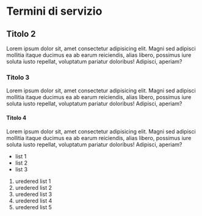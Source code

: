# Termini di servizio

## Titolo 2
Lorem ipsum dolor sit, amet consectetur adipisicing elit. Magni sed adipisci mollitia itaque ducimus ea ab earum reiciendis, alias libero, possimus iure soluta iusto repellat, voluptatum pariatur doloribus! Adipisci, aperiam?

### Titolo 3
Lorem ipsum dolor sit, amet consectetur adipisicing elit. Magni sed adipisci mollitia itaque ducimus ea ab earum reiciendis, alias libero, possimus iure soluta iusto repellat, voluptatum pariatur doloribus! Adipisci, aperiam?

#### Titolo 4
Lorem ipsum dolor sit, amet consectetur adipisicing elit. Magni sed adipisci mollitia itaque ducimus ea ab earum reiciendis, alias libero, possimus iure soluta iusto repellat, voluptatum pariatur doloribus! Adipisci, aperiam?

- list 1
- list 2
- list 3

1. uredered list 1
2. uredered list 2
3. uredered list 3
4. uredered list 4
5. uredered list 5